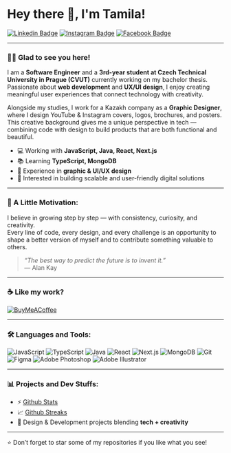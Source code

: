 # Hey there 👋, I'm Tamila!

[![Linkedin Badge](https://img.shields.io/badge/-LinkedIn-blue?style=flat&logo=Linkedin&logoColor=white)](https://www.linkedin.com/in/tamila-kenessova-18a956237/) 
[![Instagram Badge](https://img.shields.io/badge/-Instagram-purple?style=flat&logo=instagram&logoColor=white)](https://www.instagram.com/tmlknsv/) 
[![Facebook Badge](https://img.shields.io/badge/-Facebook-blue?style=flat&logo=facebook&logoColor=white)](https://www.facebook.com/profile.php?id=100094359905458) 

---

### 👩‍💻 Glad to see you here!

I am a **Software Engineer** and a **3rd-year student at Czech Technical University in Prague (CVUT)** currently working on my bachelor thesis.  
Passionate about **web development** and **UX/UI design**, I enjoy creating meaningful user experiences that connect technology with creativity.  

Alongside my studies, I work for a Kazakh company as a **Graphic Designer**, where I design YouTube & Instagram covers, logos, brochures, and posters.  
This creative background gives me a unique perspective in tech — combining code with design to build products that are both functional and beautiful.  

- 💻 Working with **JavaScript, Java, React, Next.js**  
- 📚 Learning **TypeScript, MongoDB**  
- 🎨 Experience in **graphic & UI/UX design**  
- 🚀 Interested in building scalable and user-friendly digital solutions  

---

### 🌟 A Little Motivation:
I believe in growing step by step — with consistency, curiosity, and creativity.  
Every line of code, every design, and every challenge is an opportunity to shape a better version of myself and to contribute something valuable to others.  

> *“The best way to predict the future is to invent it.”*  
— Alan Kay  

---

### ☕ Like my work?
[![BuyMeACoffee](https://img.shields.io/badge/-Buy%20me%20a%20coffee-yellow?style=flat&logo=buy-me-a-coffee)](https://buymeacoffee.com/your-link)

---

### 🛠 Languages and Tools:
![JavaScript](https://img.shields.io/badge/-JavaScript-black?style=flat&logo=javascript)
![TypeScript](https://img.shields.io/badge/-TypeScript-black?style=flat&logo=typescript)
![Java](https://img.shields.io/badge/-Java-black?style=flat&logo=java)
![React](https://img.shields.io/badge/-React-black?style=flat&logo=react)
![Next.js](https://img.shields.io/badge/-Next.js-black?style=flat&logo=next.js)
![MongoDB](https://img.shields.io/badge/-MongoDB-black?style=flat&logo=mongodb)
![Git](https://img.shields.io/badge/-Git-black?style=flat&logo=git)
![Figma](https://img.shields.io/badge/-Figma-black?style=flat&logo=figma)
![Adobe Photoshop](https://img.shields.io/badge/-Photoshop-black?style=flat&logo=adobe-photoshop)
![Adobe Illustrator](https://img.shields.io/badge/-Illustrator-black?style=flat&logo=adobe-illustrator)

---

### 📊 Projects and Dev Stuffs:
- ⚡ [Github Stats](https://github.com/anuraghazra/github-readme-stats)  
- 📈 [Github Streaks](https://git.io/streak-stats)  
- 🎨 Design & Development projects blending **tech + creativity**  

---

⭐️ Don’t forget to star some of my repositories if you like what you see!
